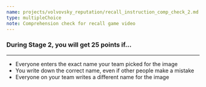 ```yaml
---
name: projects/volvovsky_reputation/recall_instruction_comp_check_2.md
type: multipleChoice
note: Comprehension check for recall game video
---
```


### During Stage 2, you will get 25 points if...

---

- Everyone enters the exact name your team picked for the image
- You write down the correct name, even if other people make a mistake
- Everyone on your team writes a different name for the image

